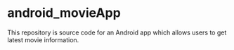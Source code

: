# android_movieApp

This repository is source code for an Android app which allows users to get latest movie information.
